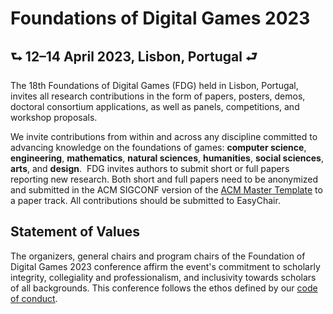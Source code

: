 # Foundations of Digital Games 2023

## &#11153; 12&#8211;14 April 2023, Lisbon, Portugal &#11152;

 The 18th Foundations of Digital Games (FDG) held in Lisbon, Portugal, invites all research contributions in the form of papers, posters, demos, doctoral consortium applications, as well as panels, competitions, and workshop proposals. 

We invite contributions from within and across any discipline committed to advancing knowledge on the foundations of games: **computer science**, **engineering**, **mathematics**, **natural sciences**, **humanities**, **social sciences**, **arts**, and **design**.  ​FDG invites authors to submit short or full papers reporting new research. Both short and full papers need to be anonymized and submitted in the ACM SIGCONF version of the [ACM Master Template] to a paper track. All contributions should be submitted to EasyChair.

## Statement of Values

The organizers, general chairs and program chairs of the Foundation of Digital Games 2023 conference affirm the event's commitment to scholarly integrity, collegiality and professionalism, and inclusivity towards scholars of all backgrounds. This conference follows the ethos defined by our [code of conduct](home/conduct.md).

[ACM Master Template]:https://www.acm.org/publications/taps/word-template-workflow
